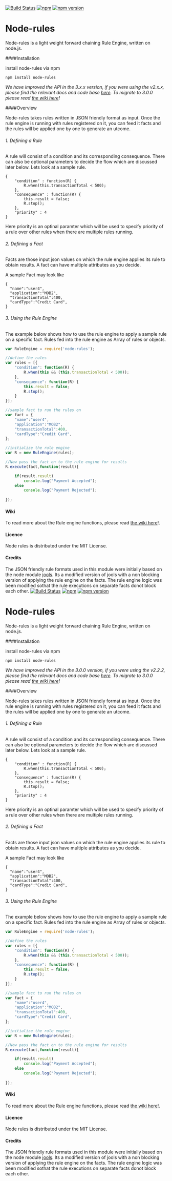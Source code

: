 [![Build Status](https://api.travis-ci.org/mithunsatheesh/node-rules.svg?branch=master)](https://travis-ci.org/mithunsatheesh/node-rules)
[![npm](https://img.shields.io/npm/l/express.svg?style=flat-square)]()
[![npm version](https://badge.fury.io/js/node-rules.svg)](http://badge.fury.io/js/node-rules)


Node-rules
=====
Node-rules is a light weight forward chaining Rule Engine, written on node.js.



####Installation

install node-rules via npm

    npm install node-rules
    
*We have improved the API in the 3.x.x version, if you were using the v2.x.x, please find the relevant docs and code base [here](https://github.com/mithunsatheesh/node-rules/tree/v2.2.3). To migrate to 3.0.0 please  read [the wiki here](https://github.com/mithunsatheesh/node-rules/wiki)!*


####Overview

Node-rules takes rules written in JSON friendly format as input. Once the rule engine is running with rules registered on it, you can feed it facts and the rules will be applied one by one to generate an utcome.

###### 1. Defining a Rule

A rule will consist of a condition and its corresponding consequence. There can also be optional parameters to decide the flow which are discussed later below. 
Lets look at a sample rule.

    {
		"condition" : function(R) {
			R.when(this.transactionTotal < 500);
		},
		"consequence" : function(R) {
			this.result = false;
			R.stop();
		},
		"priority" : 4
	}

Here priority is an optinal paramter which will be used to specify priority of a rule over other rules when there are multiple rules running.


###### 2. Defining a Fact
Facts are those input json values on which the rule engine applies its rule to obtain results. A fact can have multiple attributes as you decide.

A sample Fact may look like

	{
	  "name":"user4",
	  "application":"MOB2",
	  "transactionTotal":400,
	  "cardType":"Credit Card",
    }

###### 3. Using the Rule Engine

The example below shows how to use the rule engine to apply a sample rule on a specific fact. Rules fed into the rule engine as Array of rules or objects.
	
``` js
var RuleEngine = require('node-rules');

//define the rules
var rules = [{
	"condition": function(R) {
		R.when(this && (this.transactionTotal < 500));
	},
	"consequence": function(R) {
		this.result = false;
		R.stop();
	}
}];

//sample fact to run the rules on	
var fact = {
    "name":"user4",
    "application":"MOB2",
    "transactionTotal":400,
    "cardType":"Credit Card",
};

//initialize the rule engine
var R = new RuleEngine(rules);

//Now pass the fact on to the rule engine for results
R.execute(fact,function(result){ 

	if(result.result) 
		console.log("Payment Accepted"); 
	else 
		console.log("Payment Rejected");
	
});
```


#### Wiki
To read more about the Rule engine functions, please read [the wiki here](https://github.com/mithunsatheesh/node-rules/wiki)!.


#### Licence
Node rules is distributed under the MIT License.


#### Credits

The JSON friendly rule formats used in this module were initially based on the node module [jools](https://github.com/tdegrunt/jools). 
Its a modified version of jools with a non blocking version of applying the rule engine on the facts.
The rule engine logic was been modified sothat the rule executions on separate facts donot block each other.
[![Build Status](https://api.travis-ci.org/mithunsatheesh/node-rules.svg?branch=master)](https://travis-ci.org/mithunsatheesh/node-rules)
[![npm](https://img.shields.io/npm/l/express.svg?style=flat-square)]()
[![npm version](https://badge.fury.io/js/node-rules.svg)](http://badge.fury.io/js/node-rules)


Node-rules
=====
Node-rules is a light weight forward chaining Rule Engine, written on node.js.



####Installation

install node-rules via npm

    npm install node-rules
    
*We have improved the API in the 3.0.0 version, if you were using the v2.2.2, please find the relevant docs and code base [here](https://github.com/mithunsatheesh/node-rules/tree/v2.2.3). To migrate to 3.0.0 please  read [the wiki here](https://github.com/mithunsatheesh/node-rules/wiki)!*


####Overview

Node-rules takes rules written in JSON friendly format as input. Once the rule engine is running with rules registered on it, you can feed it facts and the rules will be applied one by one to generate an utcome.

###### 1. Defining a Rule

A rule will consist of a condition and its corresponding consequence. There can also be optional parameters to decide the flow which are discussed later below. 
Lets look at a sample rule.

    {
		"condition" : function(R) {
			R.when(this.transactionTotal < 500);
		},
		"consequence" : function(R) {
			this.result = false;
			R.stop();
		},
		"priority" : 4
	}

Here priority is an optinal paramter which will be used to specify priority of a rule over other rules when there are multiple rules running.


###### 2. Defining a Fact
Facts are those input json values on which the rule engine applies its rule to obtain results. A fact can have multiple attributes as you decide.

A sample Fact may look like

	{
	  "name":"user4",
	  "application":"MOB2",
	  "transactionTotal":400,
	  "cardType":"Credit Card",
    }

###### 3. Using the Rule Engine

The example below shows how to use the rule engine to apply a sample rule on a specific fact. Rules fed into the rule engine as Array of rules or objects.
	
``` js
var RuleEngine = require('node-rules');

//define the rules
var rules = [{
	"condition": function(R) {
		R.when(this && (this.transactionTotal < 500));
	},
	"consequence": function(R) {
		this.result = false;
		R.stop();
	}
}];

//sample fact to run the rules on	
var fact = {
    "name":"user4",
    "application":"MOB2",
    "transactionTotal":400,
    "cardType":"Credit Card",
};

//initialize the rule engine
var R = new RuleEngine(rules);

//Now pass the fact on to the rule engine for results
R.execute(fact,function(result){ 

	if(result.result) 
		console.log("Payment Accepted"); 
	else 
		console.log("Payment Rejected");
	
});
```


#### Wiki
To read more about the Rule engine functions, please read [the wiki here](https://github.com/mithunsatheesh/node-rules/wiki)!.


#### Licence
Node rules is distributed under the MIT License.


#### Credits

The JSON friendly rule formats used in this module were initially based on the node module [jools](https://github.com/tdegrunt/jools). 
Its a modified version of jools with a non blocking version of applying the rule engine on the facts.
The rule engine logic was been modified sothat the rule executions on separate facts donot block each other.
